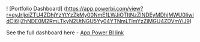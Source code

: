 ! [Portfolio Dashboard] (https://app.powerbi.com/view?r=eyJrIjoiZTU4ZDhjYzYtYzZkMy00NmE1LWJiOTItNzZlNDEyMDhjMWU0IiwidCI6IjZhNDE0M2RmLTkyN2UtNGU5Yy04YTNmLTlmYzZiMGU4ZDVmYiJ9)

See the full dashboard here - [App Power BI link](https://app.powerbi.com/view?r=eyJrIjoiZTU4ZDhjYzYtYzZkMy00NmE1LWJiOTItNzZlNDEyMDhjMWU0IiwidCI6IjZhNDE0M2RmLTkyN2UtNGU5Yy04YTNmLTlmYzZiMGU4ZDVmYiJ9)

